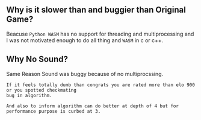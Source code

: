 ## Why is it slower than and buggier than Original Game?

Beacuse `Python WASM` has no support for threading and multiprocessing and I was not motivated enough to do all thing and `WASM` in c or c++.

## Why No Sound?

Same Reason Sound was buggy because of no multiprocssing.

```
If it feels totally dumb than congrats you are rated more than elo 900 or you spotted checkmating
bug in algorithm.

And also to inform algorithm can do better at depth of 4 but for performance purpose is curbed at 3.
```